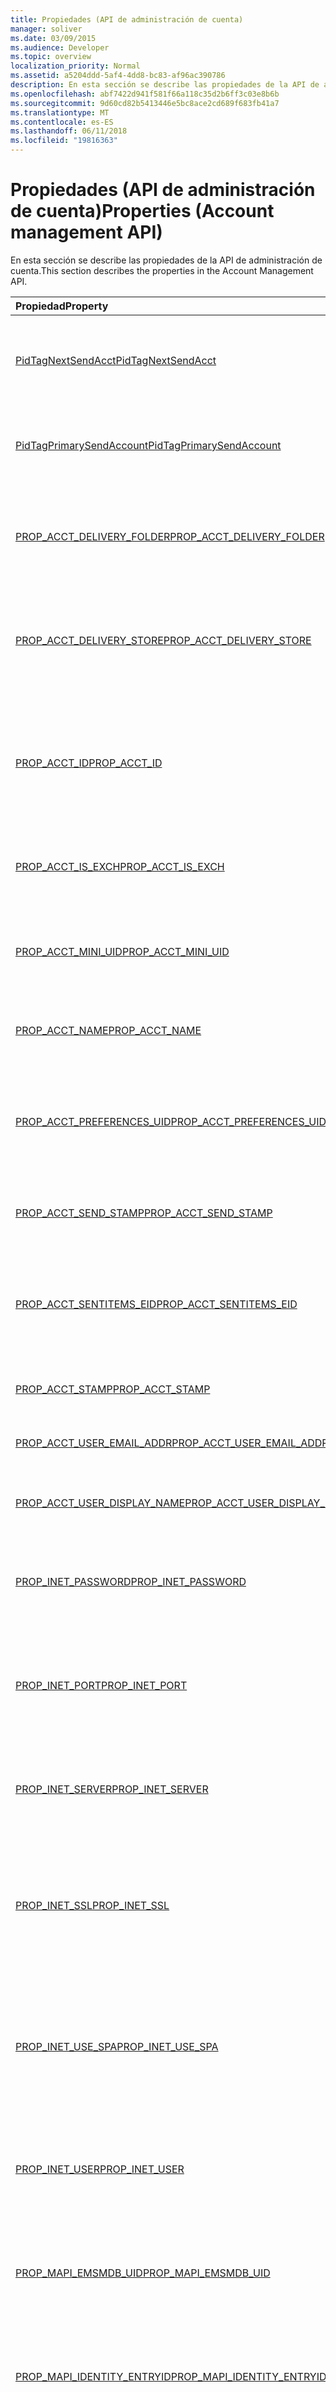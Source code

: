 ```yaml
---
title: Propiedades (API de administración de cuenta)
manager: soliver
ms.date: 03/09/2015
ms.audience: Developer
ms.topic: overview
localization_priority: Normal
ms.assetid: a5204ddd-5af4-4dd8-bc83-af96ac390786
description: En esta sección se describe las propiedades de la API de administración de cuenta.
ms.openlocfilehash: abf7422d941f581f66a118c35d2b6ff3c03e8b6b
ms.sourcegitcommit: 9d60cd82b5413446e5bc8ace2cd689f683fb41a7
ms.translationtype: MT
ms.contentlocale: es-ES
ms.lasthandoff: 06/11/2018
ms.locfileid: "19816363"
---
```

# <a name="properties-account-management-api"></a><span data-ttu-id="dfce1-103">Propiedades (API de administración de cuenta)</span><span class="sxs-lookup"><span data-stu-id="dfce1-103">Properties (Account management API)</span></span>

<span data-ttu-id="dfce1-104">En esta sección se describe las propiedades de la API de administración de cuenta.</span><span class="sxs-lookup"><span data-stu-id="dfce1-104">This section describes the properties in the Account Management API.</span></span>
  
|<span data-ttu-id="dfce1-105">**Propiedad**</span><span class="sxs-lookup"><span data-stu-id="dfce1-105">**Property**</span></span>|<span data-ttu-id="dfce1-106">**Descripción**</span><span class="sxs-lookup"><span data-stu-id="dfce1-106">**Description**</span></span>|
|:-----|:-----|
|[<span data-ttu-id="dfce1-107">PidTagNextSendAcct</span><span class="sxs-lookup"><span data-stu-id="dfce1-107">PidTagNextSendAcct</span></span>](pidtagnextsendacct.md) <br/> |<span data-ttu-id="dfce1-108">Se trata de la marca "Enviar" de cuenta secundaria para el mensaje.</span><span class="sxs-lookup"><span data-stu-id="dfce1-108">This is the secondary account "send" stamp for the message.</span></span>  <br/> |
|[<span data-ttu-id="dfce1-109">PidTagPrimarySendAccount</span><span class="sxs-lookup"><span data-stu-id="dfce1-109">PidTagPrimarySendAccount</span></span>](pidtagprimarysendaccount.md) <br/> |<span data-ttu-id="dfce1-110">Se trata de la marca de "Enviar" de la cuenta principal de un mensaje.</span><span class="sxs-lookup"><span data-stu-id="dfce1-110">This is the primary account "send" stamp for a message.</span></span>  <br/> |
|[<span data-ttu-id="dfce1-111">PROP_ACCT_DELIVERY_FOLDER</span><span class="sxs-lookup"><span data-stu-id="dfce1-111">PROP_ACCT_DELIVERY_FOLDER</span></span>](prop_acct_delivery_folder.md) <br/> |<span data-ttu-id="dfce1-112">Representa el identificador de entrada de la carpeta de entrega predeterminado para la cuenta.</span><span class="sxs-lookup"><span data-stu-id="dfce1-112">Represents the Entry ID of the default delivery folder for the account.</span></span>  <br/> |
|[<span data-ttu-id="dfce1-113">PROP_ACCT_DELIVERY_STORE</span><span class="sxs-lookup"><span data-stu-id="dfce1-113">PROP_ACCT_DELIVERY_STORE</span></span>](prop_acct_delivery_store.md) <br/> |<span data-ttu-id="dfce1-114">Representa el identificador de entrada del almacén de entrega predeterminado para la cuenta.</span><span class="sxs-lookup"><span data-stu-id="dfce1-114">Represents the Entry ID of the default delivery store for the account.</span></span>  <br/> |
|[<span data-ttu-id="dfce1-115">PROP_ACCT_ID</span><span class="sxs-lookup"><span data-stu-id="dfce1-115">PROP_ACCT_ID</span></span>](prop_acct_id.md) <br/> |<span data-ttu-id="dfce1-116">Devuelve un identificador que identifica de forma exclusiva una cuenta en el perfil en la que se creó la cuenta.</span><span class="sxs-lookup"><span data-stu-id="dfce1-116">Returns an identifier that uniquely identifies an account within the profile in which the account is created.</span></span>  <br/> |
|[<span data-ttu-id="dfce1-117">PROP_ACCT_IS_EXCH</span><span class="sxs-lookup"><span data-stu-id="dfce1-117">PROP_ACCT_IS_EXCH</span></span>](prop_acct_is_exch.md) <br/> |<span data-ttu-id="dfce1-118">Es True si la cuenta es una cuenta de Exchange.</span><span class="sxs-lookup"><span data-stu-id="dfce1-118">True if the account is an Exchange account.</span></span>  <br/> |
|[<span data-ttu-id="dfce1-119">PROP_ACCT_MINI_UID</span><span class="sxs-lookup"><span data-stu-id="dfce1-119">PROP_ACCT_MINI_UID</span></span>](prop_acct_mini_uid.md) <br/> |<span data-ttu-id="dfce1-120">Devuelve un identificador de cuenta que es exclusivo a través de los perfiles de Outlook.</span><span class="sxs-lookup"><span data-stu-id="dfce1-120">Returns an account identifier that is unique across Outlook profiles.</span></span>  <br/> |
|[<span data-ttu-id="dfce1-121">PROP_ACCT_NAME</span><span class="sxs-lookup"><span data-stu-id="dfce1-121">PROP_ACCT_NAME</span></span>](prop_acct_name.md) <br/> |<span data-ttu-id="dfce1-122">Devuelve o establece el nombre de cuenta.</span><span class="sxs-lookup"><span data-stu-id="dfce1-122">Returns or sets the account name.</span></span>  <br/> |
|[<span data-ttu-id="dfce1-123">PROP_ACCT_PREFERENCES_UID</span><span class="sxs-lookup"><span data-stu-id="dfce1-123">PROP_ACCT_PREFERENCES_UID</span></span>](prop_acct_preferences_uid.md) <br/> |<span data-ttu-id="dfce1-124">Recupera el identificador exclusivo (UID) de la sección de perfil que almacena las preferencias de cuenta.</span><span class="sxs-lookup"><span data-stu-id="dfce1-124">Retrieves the unique identifier (UID) for the profile section that stores the account preferences.</span></span>  <br/> |
|[<span data-ttu-id="dfce1-125">PROP_ACCT_SEND_STAMP</span><span class="sxs-lookup"><span data-stu-id="dfce1-125">PROP_ACCT_SEND_STAMP</span></span>](prop_acct_send_stamp.md) <br/> |<span data-ttu-id="dfce1-126">Devuelve la marca de "Enviar" de la cuenta.</span><span class="sxs-lookup"><span data-stu-id="dfce1-126">Returns the account "send" stamp.</span></span>  <br/> |
|[<span data-ttu-id="dfce1-127">PROP_ACCT_SENTITEMS_EID</span><span class="sxs-lookup"><span data-stu-id="dfce1-127">PROP_ACCT_SENTITEMS_EID</span></span>](prop_acct_sentitems_eid.md) <br/> |<span data-ttu-id="dfce1-128">Representa el identificador de entrada de la carpeta predeterminada para los elementos enviados para la cuenta.</span><span class="sxs-lookup"><span data-stu-id="dfce1-128">Represents the Entry ID of the default folder for sent items for the account.</span></span>  <br/> |
|[<span data-ttu-id="dfce1-129">PROP_ACCT_STAMP</span><span class="sxs-lookup"><span data-stu-id="dfce1-129">PROP_ACCT_STAMP</span></span>](prop_acct_stamp.md) <br/> |<span data-ttu-id="dfce1-130">Devuelve la marca de cuenta.</span><span class="sxs-lookup"><span data-stu-id="dfce1-130">Returns the account stamp.</span></span>  <br/> |
|[<span data-ttu-id="dfce1-131">PROP_ACCT_USER_EMAIL_ADDR</span><span class="sxs-lookup"><span data-stu-id="dfce1-131">PROP_ACCT_USER_EMAIL_ADDR</span></span>](prop_acct_user_email_addr.md) <br/> |<span data-ttu-id="dfce1-132">Especifica la dirección de correo electrónico para la cuenta.</span><span class="sxs-lookup"><span data-stu-id="dfce1-132">Specifies the email address for the account.</span></span>  <br/> |
|[<span data-ttu-id="dfce1-133">PROP_ACCT_USER_DISPLAY_NAME</span><span class="sxs-lookup"><span data-stu-id="dfce1-133">PROP_ACCT_USER_DISPLAY_NAME</span></span>](prop_acct_user_display_name.md) <br/> |<span data-ttu-id="dfce1-134">Devuelve o establece el nombre de usuario para mostrar.</span><span class="sxs-lookup"><span data-stu-id="dfce1-134">Returns or sets the user display name.</span></span>  <br/> |
|[<span data-ttu-id="dfce1-135">PROP_INET_PASSWORD</span><span class="sxs-lookup"><span data-stu-id="dfce1-135">PROP_INET_PASSWORD</span></span>](prop_inet_password.md) <br/> |<span data-ttu-id="dfce1-136">Representa la contraseña de usuario para un buzón de correo de Internet general.</span><span class="sxs-lookup"><span data-stu-id="dfce1-136">Represents the user password for a general Internet mailbox.</span></span>  <br/> |
|[<span data-ttu-id="dfce1-137">PROP_INET_PORT</span><span class="sxs-lookup"><span data-stu-id="dfce1-137">PROP_INET_PORT</span></span>](prop_inet_port.md) <br/> |<span data-ttu-id="dfce1-138">Representa el número de puerto para un buzón de correo de Internet general.</span><span class="sxs-lookup"><span data-stu-id="dfce1-138">Represents the port number for a general Internet mailbox.</span></span>  <br/> |
|[<span data-ttu-id="dfce1-139">PROP_INET_SERVER</span><span class="sxs-lookup"><span data-stu-id="dfce1-139">PROP_INET_SERVER</span></span>](prop_inet_server.md) <br/> |<span data-ttu-id="dfce1-140">Representa el nombre del servidor de un buzón de correo de Internet general.</span><span class="sxs-lookup"><span data-stu-id="dfce1-140">Represents the server name of a general Internet mailbox.</span></span>  <br/> |
|[<span data-ttu-id="dfce1-141">PROP_INET_SSL</span><span class="sxs-lookup"><span data-stu-id="dfce1-141">PROP_INET_SSL</span></span>](prop_inet_ssl.md) <br/> |<span data-ttu-id="dfce1-142">Especifica si se debe usar capa de sockets seguros (SSL) para un buzón de correo de Internet general.</span><span class="sxs-lookup"><span data-stu-id="dfce1-142">Specifies whether Secure Socket Layer (SSL) should be used for a general Internet mailbox.</span></span>  <br/> |
|[<span data-ttu-id="dfce1-143">PROP_INET_USE_SPA</span><span class="sxs-lookup"><span data-stu-id="dfce1-143">PROP_INET_USE_SPA</span></span>](prop_inet_use_spa.md) <br/> |<span data-ttu-id="dfce1-144">Especifica si se debe usar la autenticación de contraseña segura (SPA) para un buzón de correo de Internet general.</span><span class="sxs-lookup"><span data-stu-id="dfce1-144">Specifies whether Secure Password Authentication (SPA) should be used for a general Internet mailbox.</span></span>  <br/> |
|[<span data-ttu-id="dfce1-145">PROP_INET_USER</span><span class="sxs-lookup"><span data-stu-id="dfce1-145">PROP_INET_USER</span></span>](prop_inet_user.md) <br/> |<span data-ttu-id="dfce1-146">Representa el nombre de usuario para un buzón de correo de Internet general.</span><span class="sxs-lookup"><span data-stu-id="dfce1-146">Represents the user name for a general Internet mailbox.</span></span>  <br/> |
|[<span data-ttu-id="dfce1-147">PROP_MAPI_EMSMDB_UID</span><span class="sxs-lookup"><span data-stu-id="dfce1-147">PROP_MAPI_EMSMDB_UID</span></span>](prop_mapi_emsmdb_uid.md) <br/> |<span data-ttu-id="dfce1-148">Representa una estructura [ACCT_BIN](acct_bin.md) que contiene el identificador exclusivo de una cuenta de Exchange.</span><span class="sxs-lookup"><span data-stu-id="dfce1-148">Represents an [ACCT_BIN](acct_bin.md) structure that contains the UID of an Exchange account.</span></span>  <br/> |
|[<span data-ttu-id="dfce1-149">PROP_MAPI_IDENTITY_ENTRYID</span><span class="sxs-lookup"><span data-stu-id="dfce1-149">PROP_MAPI_IDENTITY_ENTRYID</span></span>](prop_mapi_identity_entryid.md) <br/> |<span data-ttu-id="dfce1-150">Recupera o establece el identificador de entrada de la libreta de direcciones para la cuenta.</span><span class="sxs-lookup"><span data-stu-id="dfce1-150">Retrieves or sets the address book entry ID for the account.</span></span>  <br/> |
|[<span data-ttu-id="dfce1-151">PROP_MAPI_TRANSPORT_FLAGS</span><span class="sxs-lookup"><span data-stu-id="dfce1-151">PROP_MAPI_TRANSPORT_FLAGS</span></span>](prop_mapi_transport_flags.md) <br/> |<span data-ttu-id="dfce1-152">Representa la configuración de transporte que Outlook usa para determinar las tareas de sincronización necesarias y para deshabilitar los elementos de interfaz (IU) de usuario que no es compatible con la cuenta.</span><span class="sxs-lookup"><span data-stu-id="dfce1-152">Represents transport settings that Outlook uses to determine the necessary synchronization tasks and to disable the user interface (UI) elements that the account does not support.</span></span>  <br/> |
|[<span data-ttu-id="dfce1-153">PROP_POP_LEAVE_ON_SERVER</span><span class="sxs-lookup"><span data-stu-id="dfce1-153">PROP_POP_LEAVE_ON_SERVER</span></span>](prop_pop_leave_on_server.md) <br/> |<span data-ttu-id="dfce1-154">Especifica dejar una copia de un mensaje en el servidor para una cuenta POP.</span><span class="sxs-lookup"><span data-stu-id="dfce1-154">Specifies leaving a copy of a message on the server for a POP account.</span></span>  <br/> |
|[<span data-ttu-id="dfce1-155">PROP_SMTP_AUTH_METHOD</span><span class="sxs-lookup"><span data-stu-id="dfce1-155">PROP_SMTP_AUTH_METHOD</span></span>](prop_smtp_auth_method.md) <br/> |<span data-ttu-id="dfce1-156">Especifica el método de autenticación que se usará para la cuenta de SMTP.</span><span class="sxs-lookup"><span data-stu-id="dfce1-156">Specifies the authentication method to use for the SMTP account.</span></span>  <br/> |
|[<span data-ttu-id="dfce1-157">PROP_SMTP_PASSWORD</span><span class="sxs-lookup"><span data-stu-id="dfce1-157">PROP_SMTP_PASSWORD</span></span>](prop_smtp_password.md) <br/> |<span data-ttu-id="dfce1-158">Representa la contraseña de la cuenta de SMTP.</span><span class="sxs-lookup"><span data-stu-id="dfce1-158">Represents the password of the SMTP account.</span></span>  <br/> |
|[<span data-ttu-id="dfce1-159">PROP_SMTP_PORT</span><span class="sxs-lookup"><span data-stu-id="dfce1-159">PROP_SMTP_PORT</span></span>](prop_smtp_port.md) <br/> |<span data-ttu-id="dfce1-160">Representa el número de puerto de la cuenta de SMTP.</span><span class="sxs-lookup"><span data-stu-id="dfce1-160">Represents the port number of the SMTP account.</span></span>  <br/> |
|[<span data-ttu-id="dfce1-161">PROP_SMTP_SECURE_CONNECTION</span><span class="sxs-lookup"><span data-stu-id="dfce1-161">PROP_SMTP_SECURE_CONNECTION</span></span>](prop_smtp_secure_connection.md) <br/> |<span data-ttu-id="dfce1-162">Especifica el tipo de conexión cifrada que se usará para una cuenta SMTP.</span><span class="sxs-lookup"><span data-stu-id="dfce1-162">Specifies the type of encrypted connection to use for an SMTP account.</span></span>  <br/> |
|[<span data-ttu-id="dfce1-163">PROP_SMTP_SERVER</span><span class="sxs-lookup"><span data-stu-id="dfce1-163">PROP_SMTP_SERVER</span></span>](prop_smtp_server.md) <br/> |<span data-ttu-id="dfce1-164">Representa el nombre del servidor de la cuenta de SMTP.</span><span class="sxs-lookup"><span data-stu-id="dfce1-164">Represents the server name of the SMTP account.</span></span>  <br/> |
|[<span data-ttu-id="dfce1-165">PROP_SMTP_SSL</span><span class="sxs-lookup"><span data-stu-id="dfce1-165">PROP_SMTP_SSL</span></span>](prop_smtp_ssl.md) <br/> |<span data-ttu-id="dfce1-166">Especifica si se debe usar el protocolo de capa de sockets seguros (SSL) para la cuenta de SMTP.</span><span class="sxs-lookup"><span data-stu-id="dfce1-166">Specifies whether to use Secure Socket Layer (SSL) protocol for the SMTP account.</span></span>  <br/> |
|[<span data-ttu-id="dfce1-167">PROP_SMTP_USE_AUTH</span><span class="sxs-lookup"><span data-stu-id="dfce1-167">PROP_SMTP_USE_AUTH</span></span>](prop_smtp_use_auth.md) <br/> |<span data-ttu-id="dfce1-168">Especifica si se debe usar la autenticación para la cuenta de SMTP.</span><span class="sxs-lookup"><span data-stu-id="dfce1-168">Specifies whether to use authentication for the SMTP account.</span></span>  <br/> |
|[<span data-ttu-id="dfce1-169">PROP_SMTP_USE_SPA</span><span class="sxs-lookup"><span data-stu-id="dfce1-169">PROP_SMTP_USE_SPA</span></span>](prop_smtp_use_spa.md) <br/> |<span data-ttu-id="dfce1-170">Especifica si se debe usar la autenticación de contraseña segura (SPA) para la cuenta de SMTP.</span><span class="sxs-lookup"><span data-stu-id="dfce1-170">Specifies whether to use Secure Password Authentication (SPA) for the SMTP account.</span></span>  <br/> |
|[<span data-ttu-id="dfce1-171">PROP_SMTP_USER</span><span class="sxs-lookup"><span data-stu-id="dfce1-171">PROP_SMTP_USER</span></span>](prop_smtp_user.md) <br/> |<span data-ttu-id="dfce1-172">Representa el nombre de usuario para la cuenta de SMTP.</span><span class="sxs-lookup"><span data-stu-id="dfce1-172">Represents the user name for the SMTP account.</span></span>  <br/> |
   

